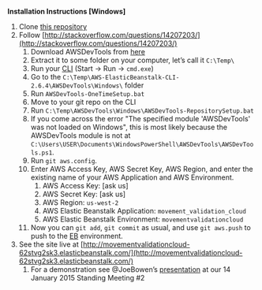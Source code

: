 **Installation Instructions [Windows]**

 
1. Clone [this repository](https://github.com/joebowen/movement_validation_cloud)
1. Follow [http://stackoverflow.com/questions/14207203/](http://stackoverflow.com/questions/14207203/)
	1. Download AWSDevTools from [here](http://aws.amazon.com/developertools/AWS-Elastic-Beanstalk/6752709412171743)
	2. Extract it to some folder on your computer, let’s call it `C:\Temp\`
	3. Run your [CLI](http://en.wikipedia.org/wiki/Command-line_interface) (Start -> Run -> `cmd.exe`)
	4. Go to the `C:\Temp\AWS-ElasticBeanstalk-CLI-2.6.4\AWSDevTools\Windows\` folder
	5. Run `AWSDevTools-OneTimeSetup.bat`
	6. Move to your git repo on the CLI
	7. Run  `C:\Temp\AWSDevTools\Windows\AWSDevTools-RepositorySetup.bat`
	8. If you come across the error "The specified module 'AWSDevTools' was not loaded on Windows", this is most likely because the AWSDevTools module is not at `C:\Users\USER\Documents\WindowsPowerShell\AWSDevTools\AWSDevTools.ps1`.
	9. Run `git aws.config`.
	10. Enter AWS Access Key, AWS Secret Key, AWS Region, and enter the existing name of your AWS Application and AWS Environment.
		1. AWS Access Key: [ask us]
		2. AWS Secret Key: [ask us]
		2. AWS Region: `us-west-2`
		3. AWS Elastic Beanstalk Application: `movement_validation_cloud`
		4. AWS Elastic Beanstalk Environment: `movementvalidationcloud`
	5. Now you can `git add`, `git commit` as usual, and use `git aws.push` to push to the [EB](http://en.wikipedia.org/wiki/AWS_Elastic_Beanstalk) environment.
8. See the site live at [http://movementvalidationcloud-62stvg2sk3.elasticbeanstalk.com/](http://movementvalidationcloud-62stvg2sk3.elasticbeanstalk.com/)
	1. For a demonstration see @JoeBowen’s [presentation](http://youtu.be/r1QRGmLWCok?t=14m50s) at our 14 January 2015 Standing Meeting #2 
